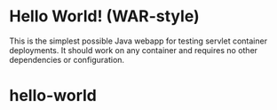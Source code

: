 Hello World! (WAR-style)
===============

This is the simplest possible Java webapp for testing servlet container deployments.  It should work on any container and requires no other dependencies or configuration.
# hello-world
